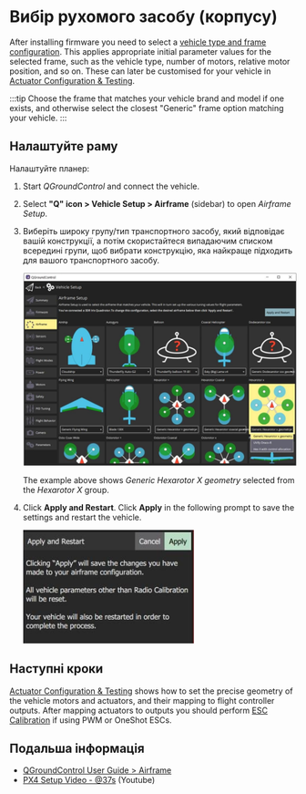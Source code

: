 # Вибір рухомого засобу (корпусу)

After installing firmware you need to select a [vehicle type and frame configuration](../airframes/airframe_reference.md).
This applies appropriate initial parameter values for the selected frame, such as the vehicle type, number of motors, relative motor position, and so on.
These can later be customised for your vehicle in [Actuator Configuration & Testing](../config/actuators.md).

:::tip
Choose the frame that matches your vehicle brand and model if one exists, and otherwise select the closest "Generic" frame option matching your vehicle.
:::

## Налаштуйте раму

Налаштуйте планер:

1. Start _QGroundControl_ and connect the vehicle.

2. Select **"Q" icon > Vehicle Setup > Airframe** (sidebar) to open _Airframe Setup_.

3. Виберіть широку групу/тип транспортного засобу, який відповідає вашій конструкції, а потім скористайтеся випадаючим списком всередині групи, щоб вибрати конструкцію, яка найкраще підходить для вашого транспортного засобу.

   ![Selecting generic hexarotor X frame in QGroundControl](../../assets/qgc/setup/airframe/airframe_px4.jpg)

   The example above shows _Generic Hexarotor X geometry_ selected from the _Hexarotor X_ group.

4. Click **Apply and Restart**.
   Click **Apply** in the following prompt to save the settings and restart the vehicle.

   <img src="../../assets/qgc/setup/airframe/airframe_px4_apply_prompt.jpg" width="300px" title="Apply airframe selection prompt" />

## Наступні кроки

[Actuator Configuration & Testing](../config/actuators.md) shows how to set the precise geometry of the vehicle motors and actuators, and their mapping to flight controller outputs.
After mapping actuators to outputs you should perform [ESC Calibration](../advanced_config/esc_calibration.md) if using PWM or OneShot ESCs.

## Подальша інформація

- [QGroundControl User Guide > Airframe](https://docs.qgroundcontrol.com/master/en/qgc-user-guide/setup_view/airframe.html)
- [PX4 Setup Video - @37s](https://youtu.be/91VGmdSlbo4?t=35s) (Youtube)
